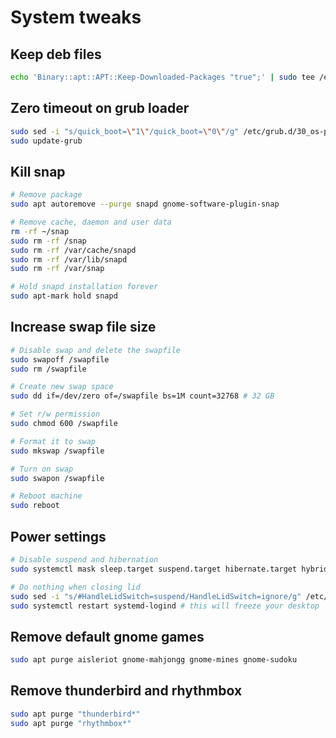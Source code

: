 System tweaks
=============

## Keep deb files

```sh
echo 'Binary::apt::APT::Keep-Downloaded-Packages "true";' | sudo tee /etc/apt/apt.conf.d/01cache-deb
```

## Zero timeout on grub loader

```sh
sudo sed -i "s/quick_boot=\"1\"/quick_boot=\"0\"/g" /etc/grub.d/30_os-prober
sudo update-grub
```

## Kill snap

```sh
# Remove package
sudo apt autoremove --purge snapd gnome-software-plugin-snap

# Remove cache, daemon and user data
rm -rf ~/snap
sudo rm -rf /snap
sudo rm -rf /var/cache/snapd
sudo rm -rf /var/lib/snapd
sudo rm -rf /var/snap

# Hold snapd installation forever
sudo apt-mark hold snapd
```

## Increase swap file size

```sh
# Disable swap and delete the swapfile
sudo swapoff /swapfile
sudo rm /swapfile

# Create new swap space
sudo dd if=/dev/zero of=/swapfile bs=1M count=32768 # 32 GB

# Set r/w permission
sudo chmod 600 /swapfile

# Format it to swap
sudo mkswap /swapfile

# Turn on swap
sudo swapon /swapfile

# Reboot machine
sudo reboot
```

## Power settings

```sh
# Disable suspend and hibernation
sudo systemctl mask sleep.target suspend.target hibernate.target hybrid-sleep.target

# Do nothing when closing lid
sudo sed -i "s/#HandleLidSwitch=suspend/HandleLidSwitch=ignore/g" /etc/systemd/logind.conf
sudo systemctl restart systemd-logind # this will freeze your desktop
```

## Remove default gnome games

```sh
sudo apt purge aisleriot gnome-mahjongg gnome-mines gnome-sudoku
```

## Remove thunderbird and rhythmbox

```sh
sudo apt purge "thunderbird*"
sudo apt purge "rhythmbox*"
```
